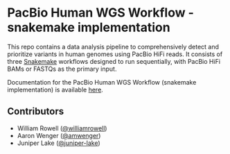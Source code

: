 # PacBio Human WGS Workflow - snakemake implementation

This repo contains a data analysis pipeline to comprehensively detect and prioritize variants in human genomes using PacBio HiFi reads. It consists of three [Snakemake](https://snakemake.readthedocs.io/en/stable/) workflows designed to run sequentially, with PacBio HiFi BAMs or FASTQs as the primary input. 

Documentation for the PacBio Human WGS Workflow (snakemake implementation) is available [here](Tutorial.md).

## Contributors

- William Rowell ([@williamrowell](https://github.com/williamrowell))
- Aaron Wenger ([@amwenger](https://github.com/amwenger))
- Juniper Lake ([@juniper-lake](https://github.com/juniper-lake))